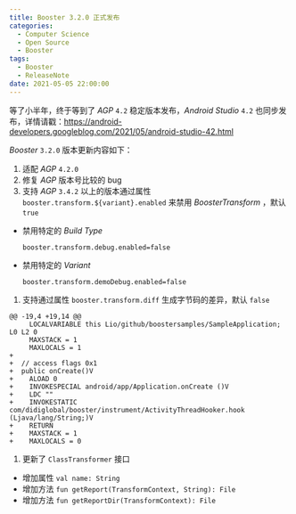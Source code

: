 ```yaml
---
title: Booster 3.2.0 正式发布
categories:
  - Computer Science
  - Open Source
  - Booster
tags:
  - Booster
  - ReleaseNote
date: 2021-05-05 22:00:00
---
```


等了小半年，终于等到了 *AGP* `4.2` 稳定版本发布，*Android Studio* `4.2` 也同步发布，详情请戳：https://android-developers.googleblog.com/2021/05/android-studio-42.html

*Booster* `3.2.0` 版本更新内容如下：

1. 适配 *AGP* `4.2.0`
1. 修复 *AGP* 版本号比较的 bug
1. 支持 *AGP* `3.4.2` 以上的版本通过属性 `booster.transform.${variant}.enabled` 来禁用 *BoosterTransform* ，默认 `true`
  - 禁用特定的 *Build Type*
    ```properties
    booster.transform.debug.enabled=false
    ```
  - 禁用特定的 *Variant*
    ```properties
    booster.transform.demoDebug.enabled=false
    ```
1. 支持通过属性 `booster.transform.diff` 生成字节码的差异，默认 `false`
  ```
  @@ -19,4 +19,14 @@
       LOCALVARIABLE this Lio/github/boostersamples/SampleApplication; L0 L2 0
       MAXSTACK = 1
       MAXLOCALS = 1
  +
  +  // access flags 0x1
  +  public onCreate()V
  +    ALOAD 0
  +    INVOKESPECIAL android/app/Application.onCreate ()V
  +    LDC ""
  +    INVOKESTATIC com/didiglobal/booster/instrument/ActivityThreadHooker.hook (Ljava/lang/String;)V
  +    RETURN
  +    MAXSTACK = 1
  +    MAXLOCALS = 0
  ```
1. 更新了 `ClassTransformer` 接口
  - 增加属性 `val name: String`
  - 增加方法 `fun getReport(TransformContext, String): File`
  - 增加方法 `fun getReportDir(TransformContext): File`
